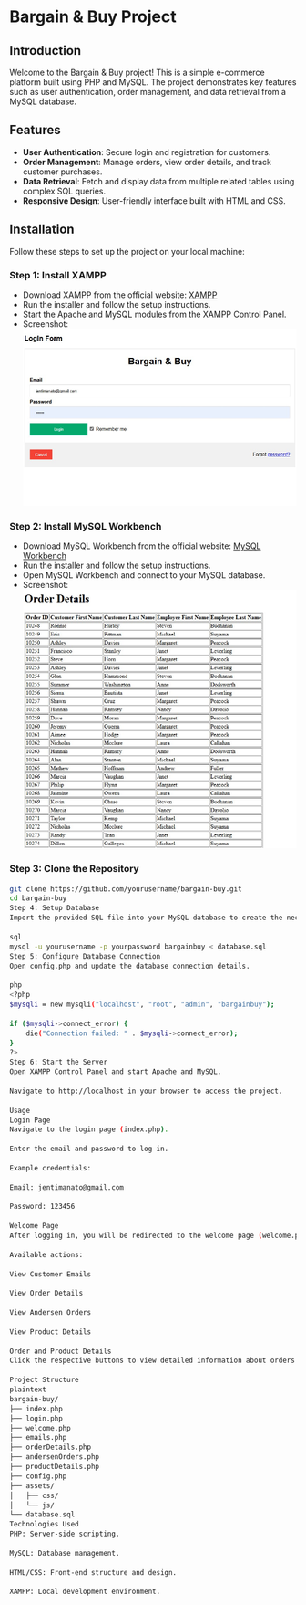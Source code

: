 # Bargain & Buy Project

## Introduction
Welcome to the Bargain & Buy project! This is a simple e-commerce platform built using PHP and MySQL. The project demonstrates key features such as user authentication, order management, and data retrieval from a MySQL database.

## Features
- **User Authentication**: Secure login and registration for customers.
- **Order Management**: Manage orders, view order details, and track customer purchases.
- **Data Retrieval**: Fetch and display data from multiple related tables using complex SQL queries.
- **Responsive Design**: User-friendly interface built with HTML and CSS.

## Installation
Follow these steps to set up the project on your local machine:

### Step 1: Install XAMPP
- Download XAMPP from the official website: [XAMPP](https://www.apachefriends.org/index.html)
- Run the installer and follow the setup instructions.
- Start the Apache and MySQL modules from the XAMPP Control Panel.
- Screenshot:
![XAMPP Control Panel](https://github.com/jentimanatol/php_sql/blob/2f27278d76d1bdc8a0d5e2f028b8f4a591c7ced9/bargainbuy/Screenshot/index.php.jpg)

### Step 2: Install MySQL Workbench
- Download MySQL Workbench from the official website: [MySQL Workbench](https://dev.mysql.com/downloads/workbench/)
- Run the installer and follow the setup instructions.
- Open MySQL Workbench and connect to your MySQL database.
- Screenshot:
![MySQL Workbench](https://github.com/jentimanatol/php_sql/blob/2f27278d76d1bdc8a0d5e2f028b8f4a591c7ced9/bargainbuy/Screenshot/orderDetails.php.jpg)

### Step 3: Clone the Repository
```bash
git clone https://github.com/yourusername/bargain-buy.git
cd bargain-buy
Step 4: Setup Database
Import the provided SQL file into your MySQL database to create the necessary tables.

sql
mysql -u yourusername -p yourpassword bargainbuy < database.sql
Step 5: Configure Database Connection
Open config.php and update the database connection details.

php
<?php
$mysqli = new mysqli("localhost", "root", "admin", "bargainbuy");

if ($mysqli->connect_error) {
    die("Connection failed: " . $mysqli->connect_error);
}
?>
Step 6: Start the Server
Open XAMPP Control Panel and start Apache and MySQL.

Navigate to http://localhost in your browser to access the project.

Usage
Login Page
Navigate to the login page (index.php).

Enter the email and password to log in.

Example credentials:

Email: jentimanato@gmail.com

Password: 123456

Welcome Page
After logging in, you will be redirected to the welcome page (welcome.php).

Available actions:

View Customer Emails

View Order Details

View Andersen Orders

View Product Details

Order and Product Details
Click the respective buttons to view detailed information about orders and products.

Project Structure
plaintext
bargain-buy/
├── index.php
├── login.php
├── welcome.php
├── emails.php
├── orderDetails.php
├── andersenOrders.php
├── productDetails.php
├── config.php
├── assets/
│   ├── css/
│   └── js/
└── database.sql
Technologies Used
PHP: Server-side scripting.

MySQL: Database management.

HTML/CSS: Front-end structure and design.

XAMPP: Local development environment.

